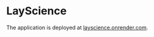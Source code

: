 # LayScience

The application is deployed at [layscience.onrender.com](https://layscience.onrender.com/).

